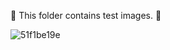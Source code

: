 🌾 This folder contains test images. 🌾

![51f1be19e](https://user-images.githubusercontent.com/80167074/193491061-30542dea-3a1e-4b4b-b5e6-014514e20ee6.jpg)
